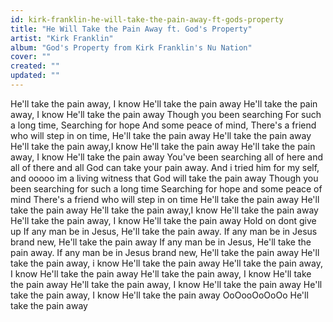 ```yaml
---
id: kirk-franklin-he-will-take-the-pain-away-ft-gods-property
title: "He Will Take the Pain Away ft. God's Property"
artist: "Kirk Franklin"
album: "God's Property from Kirk Franklin's Nu Nation"
cover: ""
created: ""
updated: ""
---
```


He'll take the pain away, I know
He'll take the pain away
He'll take the pain away, I know
He'll take the pain away
Though you been searching
For such a long time,
Searching for hope
And some peace of mind,
There's a friend
who will step in on time,
He'll take the pain away
He'll take the pain away
He'll take the pain away,I know
He'll take the pain away
He'll take the pain away, I know
He'll take the pain away
You've been searching all of here and all of there and all God can take your pain away. And i tried him for my self, and ooooo im a living witness that God will take the pain away
Though you been searching for such a long time
Searching for hope and some peace of mind
There's a friend who will step in on time
He'll take the pain away
He'll take the pain away
He'll take the pain away,I know
He'll take the pain away
He'll take the pain away, I know
He'll take the pain away
Hold on dont give up
If any man be in Jesus, He'll take the pain away. If any man be in Jesus brand new, He'll take the pain away
If any man be in Jesus, He'll take
the pain away. If any man be in Jesus brand new, He'll take the pain away
He'll take the pain away, i know
He'll take the pain away
He'll take the pain away, I know
He'll take the pain away
He'll take the pain away, I know
He'll take the pain away
He'll take the pain away, I know
He'll take the pain away
He'll take the pain away, I know
He'll take the pain away
OoOooOoOoOo
He'll take the pain away